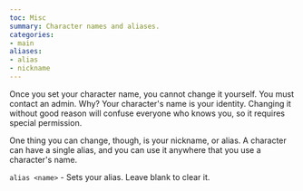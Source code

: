```yaml
---
toc: Misc
summary: Character names and aliases.
categories:
- main
aliases:
- alias
- nickname
---
```

Once you set your character name, you cannot change it yourself.  You must contact an admin.  Why?  Your character's name is your identity.  Changing it without good reason will confuse everyone who knows you, so it requires special permission.

One thing you can change, though, is your nickname, or alias.  A character can have a single alias, and you can use it anywhere that you use a character's name.

`alias <name>` - Sets your alias.  Leave blank to clear it.
